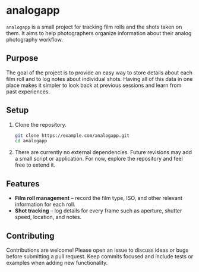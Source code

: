 # analogapp

`analogapp` is a small project for tracking film rolls and the shots taken on them. It aims to help photographers organize information about their analog photography workflow.

## Purpose

The goal of the project is to provide an easy way to store details about each film roll and to log notes about individual shots. Having all of this data in one place makes it simpler to look back at previous sessions and learn from past experiences.

## Setup

1. Clone the repository.
   ```bash
   git clone https://example.com/analogapp.git
   cd analogapp
   ```
2. There are currently no external dependencies. Future revisions may add a small script or application. For now, explore the repository and feel free to extend it.

## Features

- **Film roll management** &ndash; record the film type, ISO, and other relevant information for each roll.
- **Shot tracking** &ndash; log details for every frame such as aperture, shutter speed, location, and notes.

## Contributing

Contributions are welcome! Please open an issue to discuss ideas or bugs before submitting a pull request. Keep commits focused and include tests or examples when adding new functionality.
